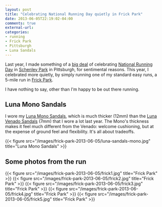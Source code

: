 ```yaml
---
layout: post
title: "Celebrating National Running Day quietly in Frick Park"
date: 2013-06-05T22:19:02-04:00
comments: true
external-url: 
categories: 
- running
- Frick Park
- Pittsburgh
- Luna Sandals
---
```

Last year, I made something of a [big deal](/blog/2012/06/06/i-celebrated-national-running-day-in-schenley-park-remembering-how-i-began-to-run-13-year-ago/) of celebrating [National Running Day](http://www.runningday.org/) in [Schenley Park](http://www.pittsburghparks.org/schenley) in Pittsburgh, for sentimental reasons. This year, I celebrated more quietly, by simply running one of my standard easy runs, a 5-mile run in [Frick Park](http://pittsburghparks.org/frick).

I have nothing to say, other than I'm happy to be out there running.

## Luna Mono Sandals

I wore my [Luna Mono Sandals](http://www.lunasandals.com/products/luna-mono), which is much thicker (12mm) than the [Luna Venado Sandals](http://www.lunasandals.com/products/luna-venado) (7mm) that I wore a lot last year. The Mono's thickness makes it feel much different from the Venado: welcome cushioning, but at the expense of ground feel and flexibility. It's all about tradeoffs.

{{< figure src="/images/frick-park-2013-06-05/luna-sandals-mono.jpg" title="Luna Mono Sandals" >}}

## Some photos from the run

{{< figure src="/images/frick-park-2013-06-05/frick1.jpg" title="Frick Park" >}}
{{< figure src="/images/frick-park-2013-06-05/frick2.jpg" title="Frick Park" >}}
{{< figure src="/images/frick-park-2013-06-05/frick3.jpg" title="Frick Park" >}}
{{< figure src="/images/frick-park-2013-06-05/frick4.jpg" title="Frick Park" >}}
{{< figure src="/images/frick-park-2013-06-05/frick5.jpg" title="Frick Park" >}}
